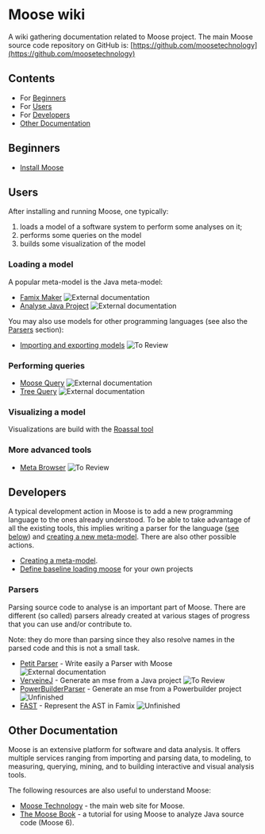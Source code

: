 # Moose wiki  <!-- omit in toc -->

A wiki gathering documentation related to Moose project.
The main Moose source code repository on GitHub is: [https://github.com/moosetechnology](https://github.com/moosetechnology)

## Contents  <!-- omit in toc -->

- For [Beginners](#Beginners)
- For [Users](#Users)
- For [Developers](#Developers)
- [Other Documentation](#Other-documentation)

## Beginners

- [Install Moose](Beginners/InstallMoose.md)

## Users

After installing and running Moose, one typically:
1. loads a model of a software system to perform some analyses on it;
1. performs some queries on the model
1. builds some visualization of the model

### Loading a model

A popular meta-model is the Java meta-model:
- [Famix Maker](https://github.com/moosetechnology/Moose-Easy) ![External documentation](https://img.shields.io/badge/-External%20Documentation-blue)
- [Analyse Java Project](https://fuhrmanator.github.io/2019/07/29/AnalyzingJavaWithMoose.html) ![External documentation](https://img.shields.io/badge/-External%20Documentation-blue)

You may also use models for other programming languages (see also the [Parsers](#Parsers) section):
- [Importing and exporting models](Users/ImportingAndExportingModels.md) ![To Review](https://img.shields.io/badge/Progress-ToReview-purple.svg?style=flat)

### Performing queries

- [Moose Query](https://moosequery.ferlicot.fr/) ![External documentation](https://img.shields.io/badge/-External%20Documentation-blue)
- [Tree Query](https://github.com/juliendelplanque/TreeQuery) ![External documentation](https://img.shields.io/badge/-External%20Documentation-blue)

### Visualizing a model

Visualizations are build with the [Roassal tool](https://github.com/ObjectProfile/Roassal3.git)

### More advanced tools

- [Meta Browser](Users/metaBrowser.md) ![To Review](https://img.shields.io/badge/Progress-ToReview-purple.svg?style=flat)


## Developers

A typical development action in Moose is to add a new programming language to the ones already understood.
To be able to take advantage of all the existing tools, this implies writing a parser for the language ([see below](#Parsers)) and [creating a new meta-model](Developers/CreateNewMetamodel.md).
There are also other possible actions.

- [Creating a meta-model](Developers/CreateNewMetamodel.md).
- [Define baseline loading moose](Developers/DefineBaselineLoadingMoose.md) for your own projects

### Parsers

Parsing source code to analyse is an important part of Moose.
There are different (so called) parsers already created at various stages of progress that you can use and/or contribute to.

Note: they do more than parsing since they also resolve names in the parsed code and this is not a small task.

- [Petit Parser](https://github.com/moosetechnology/PetitParser) - Write easily a Parser with Moose ![External documentation](https://img.shields.io/badge/-External%20Documentation-blue)
- [VerveineJ](Developers/Parsers/VerveineJ.md) - Generate an mse from a Java project ![To Review](https://img.shields.io/badge/Progress-ToReview-purple.svg?style=flat)
- [PowerBuilderParser](Developers/Parsers/PowerBuilderParser.md) - Generate an mse from a Powerbuilder project ![Unfinished](https://img.shields.io/badge/Progress-Unfinished-yellow.svg?style=flat)
- [FAST](Developers/Parsers/FAST.md) - Represent the AST in Famix ![Unfinished](https://img.shields.io/badge/Progress-Unfinished-yellow.svg?style=flat)


## Other Documentation

Moose is an extensive platform for software and data analysis.
It offers multiple services ranging from importing and parsing data, to modeling, to measuring, querying, mining, and to building interactive and visual analysis tools. 

The following resources are also useful to understand Moose:

- [Moose Technology](http://moosetechnology.org/) - the main web site for Moose.
- [The Moose Book](http://themoosebook.org/) - a tutorial for using Moose to analyze Java source code (Moose 6).
